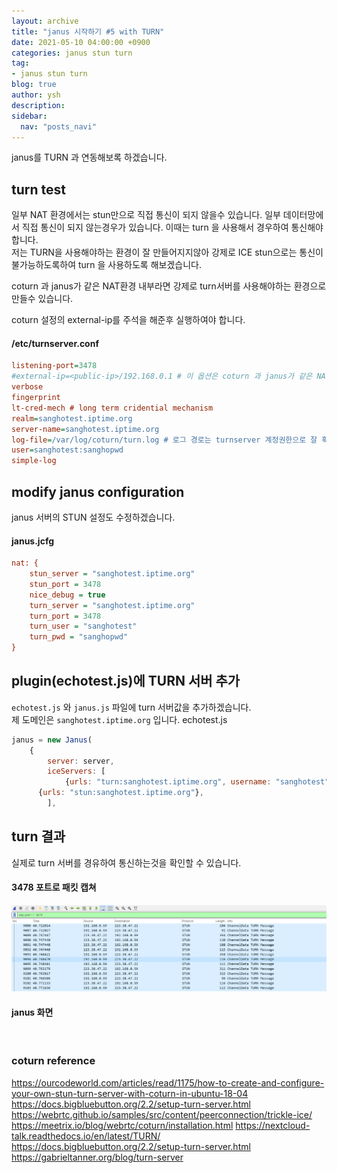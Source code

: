```yaml
---
layout: archive
title: "janus 시작하기 #5 with TURN"
date: 2021-05-10 04:00:00 +0900
categories: janus stun turn
tag:
- janus stun turn
blog: true
author: ysh
description: 
sidebar:
  nav: "posts_navi"
---
```


janus를 TURN 과 연동해보록 하겠습니다.

## turn test
일부 NAT 환경에서는 stun만으로 직접 통신이 되지 않을수 있습니다. 일부 데이터망에서 직접 통신이 되지 않는경우가 있습니다. 이때는 turn 을 사용해서 경우하여 통신해야 합니다.    
저는 TURN을 사용해야하는 환경이 잘 만들어지지않아 강제로 ICE stun으로는 통신이 불가능하도록하여 turn 을 사용하도록 해보겠습니다.

coturn 과 janus가 같은 NAT환경 내부라면 강제로 turn서버를 사용해야하는 환경으로 만들수 있습니다.    

coturn 설정의 external-ip를 주석을 해준후 실행하여야 합니다.

#### /etc/turnserver.conf
``` ini
listening-port=3478
#external-ip=<public-ip>/192.168.0.1 # 이 옵션은 coturn 과 janus가 같은 NAT내부에 있는경우 공인IP를 채워 설정해주어야 합니다. 
verbose 
fingerprint
lt-cred-mech # long term cridential mechanism
realm=sanghotest.iptime.org
server-name=sanghotest.iptime.org 
log-file=/var/log/coturn/turn.log # 로그 경로는 turnserver 계정권한으로 잘 확인하고 설정해야합니다.
user=sanghotest:sanghopwd
simple-log
```

## modify janus configuration
janus 서버의 STUN 설정도 수정하겠습니다.
#### janus.jcfg
``` ini
nat: {
    stun_server = "sanghotest.iptime.org"
    stun_port = 3478
    nice_debug = true
    turn_server = "sanghotest.iptime.org"
    turn_port = 3478
    turn_user = "sanghotest"
    turn_pwd = "sanghopwd"
}
```

## plugin(echotest.js)에 TURN 서버 추가
`echotest.js` 와 `janus.js` 파일에 turn 서버값을 추가하겠습니다.   
제 도메인은 `sanghotest.iptime.org` 입니다.
echotest.js
``` js
janus = new Janus(
	{
		server: server,
		iceServers: [
			{urls: "turn:sanghotest.iptime.org", username: "sanghotest", credential: "sanghopwd"},
      {urls: "stun:sanghotest.iptime.org"},
		],
```

## turn 결과
실제로 turn 서버를 경유하여 통신하는것을 확인할 수 있습니다.

#### 3478 포트로 패킷 캡쳐
<img src="/assets/images/janus/2021-05-10_turn_packet_caputre.png" alt=""/>

#### janus 화면
<img src="/assets/images/janus/2021-05-10_turn_janus_echotest.jpg" alt=""/>



### coturn reference
https://ourcodeworld.com/articles/read/1175/how-to-create-and-configure-your-own-stun-turn-server-with-coturn-in-ubuntu-18-04
https://docs.bigbluebutton.org/2.2/setup-turn-server.html
https://webrtc.github.io/samples/src/content/peerconnection/trickle-ice/
https://meetrix.io/blog/webrtc/coturn/installation.html
https://nextcloud-talk.readthedocs.io/en/latest/TURN/
https://docs.bigbluebutton.org/2.2/setup-turn-server.html
https://gabrieltanner.org/blog/turn-server